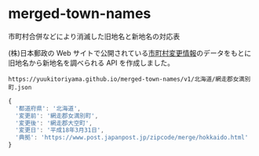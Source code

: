 # merged-town-names

市町村合併などにより消滅した旧地名と新地名の対応表

(株)日本郵政の Web サイトで公開されている[市町村変更情報](https://www.post.japanpost.jp/zipcode/merge/prefecture.html)のデータをもとに旧地名から新地名を調べられる API を作成しました。

```text
https://yuukitoriyama.github.io/merged-town-names/v1/北海道/網走郡女満別町.json
```

```javascript
{
  '都道府県': '北海道',
  '変更前': '網走郡女満別町',
  '変更後': '網走郡大空町',
  '変更日': '平成18年3月31日',
  '典拠': 'https://www.post.japanpost.jp/zipcode/merge/hokkaido.html'
}
```

